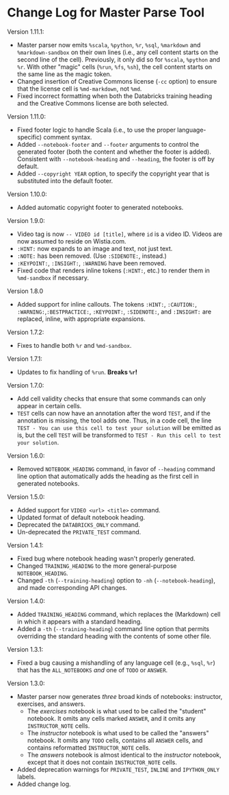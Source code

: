# Change Log for Master Parse Tool

Version 1.11.1:

* Master parser now emits `%scala`, `%python`, `%r`, `%sql`, `%markdown` 
  and `%markdown-sandbox` on their own lines (i.e., any cell content starts
  on the second line of the cell). Previously, it only did so for `%scala`,
  `%python` and `%r`. With other "magic" cells (`%run`, `%fs`, `%sh`), the
  cell content starts on the same line as the magic token.
* Changed insertion of Creative Commons license (`-cc` option) to ensure that
  the license cell is `%md-markdown`, not `%md`.
* Fixed incorrect formatting when both the Databricks training heading and the
  Creative Commons license are both selected.

Version 1.11.0:

* Fixed footer logic to handle Scala (i.e., to use the proper language-specific)
  comment syntax.
* Added `--notebook-footer` and `--footer` arguments to control the generated
  footer (both the content and whether the footer is added). Consistent with
  `--notebook-heading` and `--heading`, the footer is off by default.
* Added `--copyright YEAR` option, to specify the copyright year that is
  substituted into the default footer.

Version 1.10.0:

* Added automatic copyright footer to generated notebooks.

Version 1.9.0:

* Video tag is now `-- VIDEO id [title]`, where `id` is a video ID. Videos
  are now assumed to reside on Wistia.com.
* `:HINT:` now expands to an image and text, not just text.
* `:NOTE:` has been removed. (Use `:SIDENOTE:`, instead.)
* `:KEYPOINT:`, `:INSIGHT:`, `:WARNING` have been removed.
* Fixed code that renders inline tokens (`:HINT:`, etc.) to render them in
  `%md-sandbox` if necessary.

Version 1.8.0

* Added support for inline callouts. The tokens `:HINT:`, `:CAUTION:`, 
  `:WARNING:`,`:BESTPRACTICE:`, `:KEYPOINT:`, `:SIDENOTE:`, and `:INSIGHT:`
  are replaced, inline, with appropriate expansions.

Version 1.7.2:

* Fixes to handle both `%r` and `%md-sandbox`.

Version 1.7.1:

* Updates to fix handling of `%run`. **Breaks `%r`!**

Version 1.7.0:

* Add cell validity checks that ensure that some commands can only appear
  in certain cells.
* `TEST` cells can now have an annotation after the word `TEST`, and if
  the annotation is missing, the tool adds one. Thus, in a code cell,
  the line `TEST - You can use this cell to test your solution` will be
  emitted as is, but the cell `TEST` will be transformed to
  `TEST - Run this cell to test your solution`. 
  
Version 1.6.0:

* Removed `NOTEBOOK_HEADING` command, in favor of `--heading` command
  line option that automatically adds the heading as the first cell in
  generated notebooks.

Version 1.5.0:

* Added support for `VIDEO <url> <title>` command.
* Updated format of default notebook heading.
* Deprecated the `DATABRICKS_ONLY` command.
* Un-deprecated the `PRIVATE_TEST` command.

Version 1.4.1:

* Fixed bug where notebook heading wasn't properly generated.
* Changed `TRAINING_HEADING` to the more general-purpose `NOTEBOOK_HEADING`.
* Changed `-th` (`--training-heading`) option to `-nh` (`--notebook-heading`),
  and made corresponding API changes.

Version 1.4.0:

* Added `TRAINING_HEADING` command, which replaces the (Markdown) cell in
  which it appears with a standard heading.
* Added a `-th` (`--training-heading`) command line option that permits
  overriding the standard heading with the contents of some other file.

Version 1.3.1:

* Fixed a bug causing a mishandling of any language cell (e.g., `%sql`, `%r`)
  that has the `ALL_NOTEBOOKS` _and_ one of `TODO` or `ANSWER`.

Version 1.3.0:

* Master parser now generates _three_ broad kinds of notebooks: instructor, 
  exercises, and answers. 
    - The _exercises_ notebook is what used to be called the "student" notebook.
      It omits any cells marked `ANSWER`, and it omits any `INSTRUCTOR_NOTE`
      cells.
    - The _instructor_ notebook is what used to be called the "answers" notebook.
      It omits any `TODO` cells, contains all `ANSWER` cells, and contains
      reformatted `INSTRUCTOR_NOTE` cells.
    - The _answers_ notebook is almost identical to the _instructor_ notebook,
      except that it does not contain `INSTRUCTOR_NOTE` cells.
* Added deprecation warnings for `PRIVATE_TEST`, `INLINE` and 
  `IPYTHON_ONLY` labels.
* Added change log.
